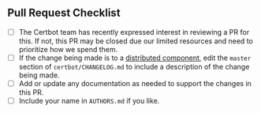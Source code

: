 ## Pull Request Checklist

- [ ] The Certbot team has recently expressed interest in reviewing a PR for this. If not, this PR may be closed due our limited resources and need to prioritize how we spend them.
- [ ] If the change being made is to a [distributed component](https://certbot.eff.org/docs/contributing.html#code-components-and-layout), edit the `master` section of `certbot/CHANGELOG.md` to include a description of the change being made.
- [ ] Add or update any documentation as needed to support the changes in this PR.
- [ ] Include your name in `AUTHORS.md` if you like.
